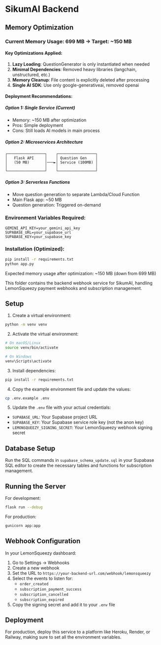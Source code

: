 # SikumAI Backend

## Memory Optimization

### Current Memory Usage: 699 MB → Target: ~150 MB

#### Key Optimizations Applied:

1. **Lazy Loading**: QuestionGenerator is only instantiated when needed
2. **Minimal Dependencies**: Removed heavy libraries (langchain, unstructured, etc.)
3. **Memory Cleanup**: File content is explicitly deleted after processing
4. **Single AI SDK**: Use only google-generativeai, removed openai

#### Deployment Recommendations:

##### Option 1: Single Service (Current)
- Memory: ~150 MB after optimization
- Pros: Simple deployment
- Cons: Still loads AI models in main process

##### Option 2: Microservices Architecture
```
┌─────────────────┐    ┌─────────────────┐
│   Flask API     │    │ Question Gen    │
│   (50 MB)       │───►│ Service (100MB) │
│                 │    │                 │
└─────────────────┘    └─────────────────┘
```

##### Option 3: Serverless Functions
- Move question generation to separate Lambda/Cloud Function
- Main Flask app: ~50 MB
- Question generation: Triggered on-demand

### Environment Variables Required:
```
GEMINI_API_KEY=your_gemini_api_key
SUPABASE_URL=your_supabase_url
SUPABASE_KEY=your_supabase_key
```

### Installation (Optimized):
```bash
pip install -r requirements.txt
python app.py
```

Expected memory usage after optimization: ~150 MB (down from 699 MB)

This folder contains the backend webhook service for SikumAI, handling LemonSqueezy payment webhooks and subscription management.

## Setup

1. Create a virtual environment:
```bash
python -m venv venv
```

2. Activate the virtual environment:
```bash
# On macOS/Linux
source venv/bin/activate

# On Windows
venv\Scripts\activate
```

3. Install dependencies:
```bash
pip install -r requirements.txt
```

4. Copy the example environment file and update the values:
```bash
cp .env.example .env
```

5. Update the `.env` file with your actual credentials:
- `SUPABASE_URL`: Your Supabase project URL
- `SUPABASE_KEY`: Your Supabase service role key (not the anon key)
- `LEMONSQUEEZY_SIGNING_SECRET`: Your LemonSqueezy webhook signing secret

## Database Setup

Run the SQL commands in `supabase_schema_update.sql` in your Supabase SQL editor to create the necessary tables and functions for subscription management.

## Running the Server

For development:
```bash
flask run --debug
```

For production:
```bash
gunicorn app:app
```

## Webhook Configuration

In your LemonSqueezy dashboard:

1. Go to Settings → Webhooks
2. Create a new webhook
3. Set the URL to `https://your-backend-url.com/webhook/lemonsqueezy`
4. Select the events to listen for:
   - `order_created`
   - `subscription_payment_success`
   - `subscription_cancelled`
   - `subscription_expired`
5. Copy the signing secret and add it to your `.env` file

## Deployment

For production, deploy this service to a platform like Heroku, Render, or Railway, making sure to set all the environment variables. 